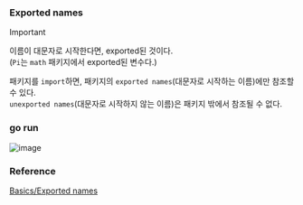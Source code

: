 ### Exported names

> [!Important]
> 이름이 대문자로 시작한다면, exported된 것이다.<br>
> (`Pi`는 `math` 패키지에서 exported된 변수다.)<br>

패키지를 `import`하면, 패키지의 `exported names`(대문자로 시작하는 이름)에만 참조할 수 있다.<br>
`unexported names`(대문자로 시작하지 않는 이름)은 패키지 밖에서 참조될 수 없다.<br>

### go run
![image](https://github.com/user-attachments/assets/cb584875-27de-44d8-8017-601e42d07780)

### Reference
[Basics/Exported names](https://go.dev/tour/basics/3)<br>
